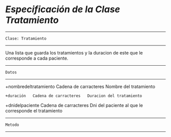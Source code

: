 
# ***Especificación de la Clase Tratamiento***

---
	Clase: Tratamiento 
---

Una lista que guarda los tratamientos y la duracion de este que le corresponde a cada paciente.

---
	Datos 
---
+nombredeltratamiento	Cadena de carracteres	Nombre del tratamiento

	+duración	Cadena de carracteres	Duracion del tratamiento 

+dnidelpaciente	Cadena de carracteres	Dni del paciente al que le corresponde el tratamiento

---
	Metodo 
---
